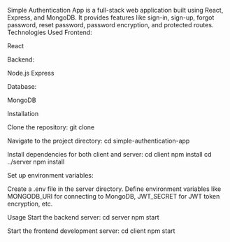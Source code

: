 Simple Authentication App is a full-stack web application built using React, Express, and MongoDB. It provides features like sign-in, sign-up, forgot password, reset password, password encryption, and protected routes.
Technologies Used
Frontend:

React

Backend:

Node.js
Express

Database:

MongoDB

Installation

Clone the repository:
git clone <repository-url>

Navigate to the project directory:
cd simple-authentication-app

Install dependencies for both client and server:
cd client
npm install
cd ../server
npm install

Set up environment variables:

Create a .env file in the server directory.
Define environment variables like MONGODB_URI for connecting to MongoDB, JWT_SECRET for JWT token encryption, etc.

Usage
Start the backend server:
cd server
npm start

Start the frontend development server:
cd client
npm start

